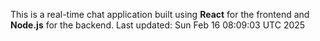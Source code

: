This is a real-time chat application built using **React** for the frontend and **Node.js** for the backend.
Last updated: Sun Feb 16 08:09:03 UTC 2025
